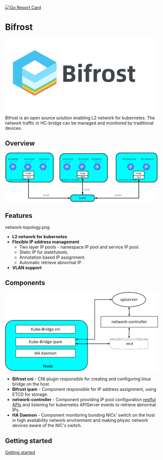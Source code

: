 [![Go Report Card](https://goreportcard.com/badge/github.com/harmonycloud/hcbridge)](https://goreportcard.com/report/github.com/harmonycloud/hcbridge)
# **Bifrost**
![alt text](docs/logo.svg "Kube-bridge log")
Bifrost is an open source solution enabling L2 network for kubernetes. The network traffic in HC-bridge can be managed and monitored by traditional devices.

## **Overview**
![alt text](docs/network-topology.png "network-topology")

## **Features**
network-topology.png
- **L2 network for kubernetes**
- **Flexible IP address management** 
  - Two layer IP pools - namespace IP pool and service IP pool.
  - Static IP for statefulsets.
  - Annotation based IP assignment.
  - Automatic retrieve abnormal IP.
- **VLAN support**

## **Components**
![alt text](docs/componetns.png "Bifrost components")

- **Bifrost cni** - CNI plugin responsible for creating and configuring linux bridge on the host.
- **Bifrost ipam** - Component responsible for IP address assignment, using ETCD for storage. 
- **network-controller** - Component providing IP pool configuration [restful APIs](docs/APIOverview.md) and listening for kubernetes APIServer events to retrieve abnormal IPs.
- **HA Daemon** - Component  monitoring bonding NICs' switch on the host in high availability network environment and making physic network devices aware of the NIC's switch. 

## **Getting started** 

 [Getting started](docs/GettingStarted.md)
